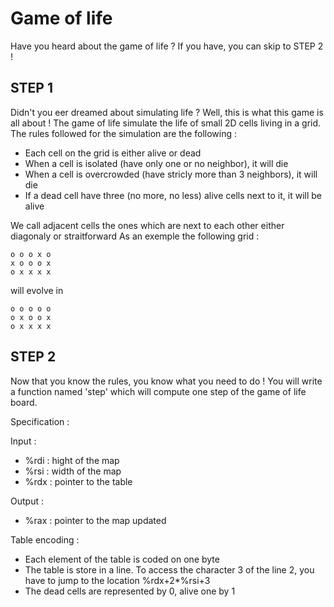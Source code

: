 # Game of life

Have you heard about the game of life ? If you have, you can skip to STEP 2 !

## STEP 1

Didn't you eer dreamed about simulating life ? Well, this is what this game is all about !
The game of life simulate the life of small 2D cells living in a grid. The rules followed for the simulation are the following :

- Each cell on the grid is either alive or dead
- When a cell is isolated (have only one or no neighbor), it will die
- When a cell is overcrowded (have stricly more than 3 neighbors), it will die
- If a dead cell have three (no more, no less) alive cells next to it, it will be alive

We call adjacent cells the ones which are next to each other either diagonaly or straitforward
As an exemple the following grid :

	o o o x o
	x o o o x
	o x x x x

will evolve in

	o o o o o
	o x o o x
	o x x x x

## STEP 2
Now that you know the rules, you know what you need to do !
You will write a function named 'step' which will compute one step of the game of life board.

Specification :

Input :
- %rdi : hight of the map
- %rsi : width of the map
- %rdx : pointer to the table

Output :
- %rax : pointer to the map updated

Table encoding :
- Each element of the table is coded on one byte
- The table is store in a line. To access the character 3 of the line 2, you have to jump to the location %rdx+2*%rsi+3
- The dead cells are represented by 0, alive one by 1
